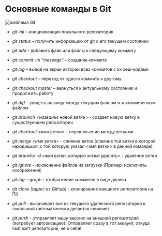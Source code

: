 # **Основные команды в Git**

![эмблема Git](https://encrypted-tbn0.gstatic.com/images?q=tbn:ANd9GcTT1e2TgmjgUQLhYWV0VCxkjdX27xqq8MZB2CELc4S8OoXfC2ltXw1HNFIoB0hlwzEYWj0&usqp=CAU)

* *git init* – инициализация локального репозитория

* *git status* – получить информацию от git о его текущем состоянии

* *git add* – добавить файл или файлы к следующему коммиту

* *git commit -m “message”* – создание коммита

* *git log* – вывод на экран истории всех коммитов с их хеш-кодами

* *git checkout* – переход от одного коммита к другому

* *git checkout master* – вернуться к актуальному состоянию и продолжить работу

* *git diff* – увидеть разницу между текущим файлом и закоммиченным файлом

* *git braunch <название новой ветки>* - создает новую ветку в существующем репозитории

* *git checkout <имя ветки>* - переключение между ветками

* *git merge <имя ветки>* - слияние веток (слияние той ветки в которой находишься, с той которую указал <имя ветки> в данной команде)

* *git branche -d <имя ветки, которую хотим удалить>* - удаление ветки

* *git ignore* - исключение файлов из загрузки (Пример: исключить изображения)

* *git log --graph* - отображение коммитов в виде дерева

* *git clone [адрес из Github]* - клонировние внешнего репозитория на ПК

* *git pull* - выкачивает все из текущего удаленного репозитория  в локальный (автоматически делается слияние)

* *git push* - отправляет нашу версию на внешний репозиторий (потребует авторизацию). Отправляет сразу в тот аккаунт, откуда был взят репозиторий, не к себе!